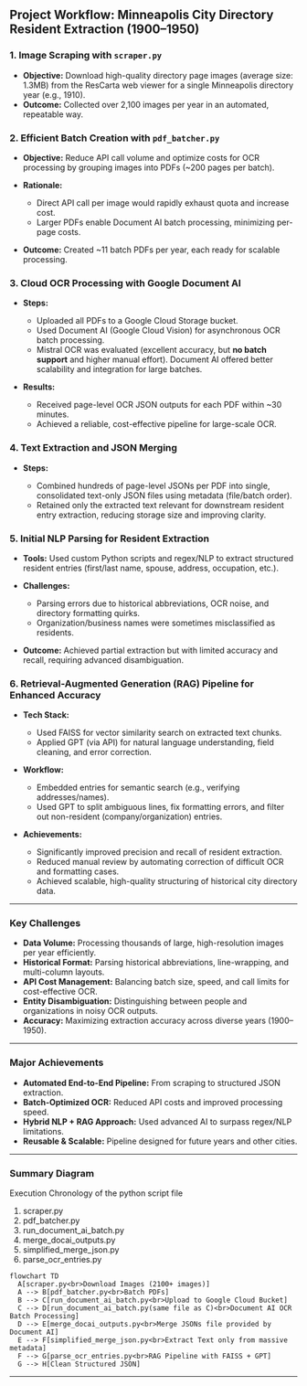 ## **Project Workflow: Minneapolis City Directory Resident Extraction (1900–1950)**

### **1. Image Scraping with `scraper.py`**

* **Objective:** Download high-quality directory page images (average size: 1.3MB) from the ResCarta web viewer for a single Minneapolis directory year (e.g., 1910).
* **Outcome:** Collected over 2,100 images per year in an automated, repeatable way.

### **2. Efficient Batch Creation with `pdf_batcher.py`**

* **Objective:** Reduce API call volume and optimize costs for OCR processing by grouping images into PDFs (\~200 pages per batch).
* **Rationale:**

  * Direct API call per image would rapidly exhaust quota and increase cost.
  * Larger PDFs enable Document AI batch processing, minimizing per-page costs.
* **Outcome:** Created \~11 batch PDFs per year, each ready for scalable processing.

### **3. Cloud OCR Processing with Google Document AI**

* **Steps:**

  * Uploaded all PDFs to a Google Cloud Storage bucket.
  * Used Document AI (Google Cloud Vision) for asynchronous OCR batch processing.
  * Mistral OCR was evaluated (excellent accuracy, but **no batch support** and higher manual effort). Document AI offered better scalability and integration for large batches.
* **Results:**

  * Received page-level OCR JSON outputs for each PDF within \~30 minutes.
  * Achieved a reliable, cost-effective pipeline for large-scale OCR.

### **4. Text Extraction and JSON Merging**

* **Steps:**

  * Combined hundreds of page-level JSONs per PDF into single, consolidated text-only JSON files using metadata (file/batch order).
  * Retained only the extracted text relevant for downstream resident entry extraction, reducing storage size and improving clarity.

### **5. Initial NLP Parsing for Resident Extraction**

* **Tools:** Used custom Python scripts and regex/NLP to extract structured resident entries (first/last name, spouse, address, occupation, etc.).
* **Challenges:**

  * Parsing errors due to historical abbreviations, OCR noise, and directory formatting quirks.
  * Organization/business names were sometimes misclassified as residents.
* **Outcome:** Achieved partial extraction but with limited accuracy and recall, requiring advanced disambiguation.

### **6. Retrieval-Augmented Generation (RAG) Pipeline for Enhanced Accuracy**

* **Tech Stack:**

  * Used FAISS for vector similarity search on extracted text chunks.
  * Applied GPT (via API) for natural language understanding, field cleaning, and error correction.
* **Workflow:**

  * Embedded entries for semantic search (e.g., verifying addresses/names).
  * Used GPT to split ambiguous lines, fix formatting errors, and filter out non-resident (company/organization) entries.
* **Achievements:**

  * Significantly improved precision and recall of resident extraction.
  * Reduced manual review by automating correction of difficult OCR and formatting cases.
  * Achieved scalable, high-quality structuring of historical city directory data.

---

### **Key Challenges**

* **Data Volume:** Processing thousands of large, high-resolution images per year efficiently.
* **Historical Format:** Parsing historical abbreviations, line-wrapping, and multi-column layouts.
* **API Cost Management:** Balancing batch size, speed, and call limits for cost-effective OCR.
* **Entity Disambiguation:** Distinguishing between people and organizations in noisy OCR outputs.
* **Accuracy:** Maximizing extraction accuracy across diverse years (1900–1950).

---

### **Major Achievements**

* **Automated End-to-End Pipeline:** From scraping to structured JSON extraction.
* **Batch-Optimized OCR:** Reduced API costs and improved processing speed.
* **Hybrid NLP + RAG Approach:** Used advanced AI to surpass regex/NLP limitations.
* **Reusable & Scalable:** Pipeline designed for future years and other cities.

---

### **Summary Diagram**

Execution Chronology of the python script file 
1. scraper.py
2. pdf_batcher.py
3. run_document_ai_batch.py
4. merge_docai_outputs.py
5. simplified_merge_json.py
6. parse_ocr_entries.py

```mermaid
flowchart TD
  A[scraper.py<br>Download Images (2100+ images)] 
  A --> B[pdf_batcher.py<br>Batch PDFs]
  B --> C[run_document_ai_batch.py<br>Upload to Google Cloud Bucket]
  C --> D[run_document_ai_batch.py(same file as C)<br>Document AI OCR Batch Processing]
  D --> E[merge_docai_outputs.py<br>Merge JSONs file provided by Document AI]
  E --> F[simplified_merge_json.py<br>Extract Text only from massive metadata]
  F --> G[parse_ocr_entries.py<br>RAG Pipeline with FAISS + GPT]
  G --> H[Clean Structured JSON]
```

---


